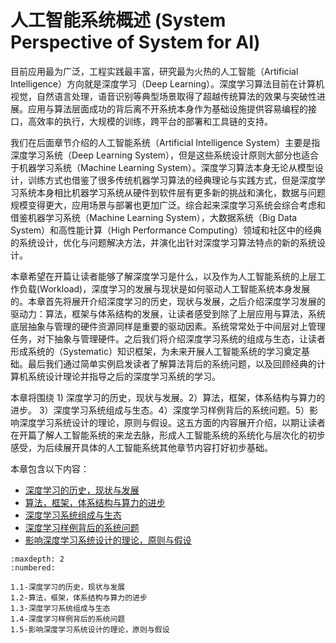 <!--Copyright © Microsoft Corporation. All rights reserved.
  适用于[License](https://github.com/microsoft/AI-System/blob/main/LICENSE)版权许可-->

# 人工智能系统概述 (System Perspective of System for AI)

目前应用最为广泛，工程实践最丰富，研究最为火热的人工智能（Artificial Intelligence）方向就是深度学习（Deep Learning）。深度学习算法目前在计算机视觉，自然语言处理，语音识别等典型场景取得了超越传统算法的效果与突破性进展。应用与算法层面成功的背后离不开系统本身作为基础设施提供容易编程的接口，高效率的执行，大规模的训练，跨平台的部署和工具链的支持。

我们在后面章节介绍的人工智能系统（Artificial Intelligence System）主要是指深度学习系统（Deep Learning System），但是这些系统设计原则大部分也适合于机器学习系统（Machine Learning System）。深度学习算法本身无论从模型设计，训练方式也借鉴了很多传统机器学习算法的经典理论与实践方式，但是深度学习系统本身相比机器学习系统从硬件到软件层有更多新的挑战和演化，数据与问题规模变得更大，应用场景与部署也更加广泛。综合起来深度学习系统会综合考虑和借鉴机器学习系统（Machine Learning System），大数据系统（Big Data System）和高性能计算（High Performance Computing）领域和社区中的经典的系统设计，优化与问题解决方法，并演化出针对深度学习算法特点的新的系统设计。

本章希望在开篇让读者能够了解深度学习是什么，以及作为人工智能系统的上层工作负载(Workload)，深度学习的发展与现状是如何驱动人工智能系统本身发展的。本章首先将展开介绍深度学习的历史，现状与发展，之后介绍深度学习发展的驱动力：算法，框架与体系结构的发展，让读者感受到除了上层应用与算法，系统底层抽象与管理的硬件资源同样是重要的驱动因素。系统常常处于中间层对上管理任务，对下抽象与管理硬件。之后我们将介绍深度学习系统的组成与生态，让读者形成系统的（Systematic）知识框架，为未来开展人工智能系统的学习奠定基础。最后我们通过简单实例启发读者了解算法背后的系统问题，以及回顾经典的计算机系统设计理论并指导之后的深度学习系统的学习。

本章将围绕 1) 深度学习的历史，现状与发展。2）算法，框架，体系结构与算力的进步。 3）深度学习系统组成与生态。4）深度学习样例背后的系统问题。5）影响深度学习系统设计的理论，原则与假设。这五方面的内容展开介绍，以期让读者在开篇了解人工智能系统的来龙去脉，形成人工智能系统的系统化与层次化的初步感受，为后续展开具体的人工智能系统其他章节内容打好初步基础。

本章包含以下内容：

- [深度学习的历史，现状与发展](1.1-深度学习的历史，现状与发展.md) 	
- [算法，框架，体系结构与算力的进步](1.2-算法，框架，体系结构与算力的进步.md) 	
- [深度学习系统组成与生态](1.3-深度学习系统组成与生态.md) 
- [深度学习样例背后的系统问题](1.4-深度学习样例背后的系统问题.md) 
- [影响深度学习系统设计的理论，原则与假设](1.5-影响深度学习系统设计的理论，原则与假设.md) 


```toc
:maxdepth: 2
:numbered:

1.1-深度学习的历史，现状与发展
1.2-算法，框架，体系结构与算力的进步
1.3-深度学习系统组成与生态
1.4-深度学习样例背后的系统问题
1.5-影响深度学习系统设计的理论，原则与假设
```
    